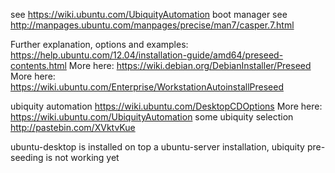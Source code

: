 see https://wiki.ubuntu.com/UbiquityAutomation
boot manager
see http://manpages.ubuntu.com/manpages/precise/man7/casper.7.html

Further explanation, options and examples: https://help.ubuntu.com/12.04/installation-guide/amd64/preseed-contents.html
More here: https://wiki.debian.org/DebianInstaller/Preseed
More here: https://wiki.ubuntu.com/Enterprise/WorkstationAutoinstallPreseed

ubiquity automation
https://wiki.ubuntu.com/DesktopCDOptions
More here: https://wiki.ubuntu.com/UbiquityAutomation
some ubiquity selection http://pastebin.com/XVktvKue

ubuntu-desktop is installed on top a ubuntu-server installation, ubiquity pre-seeding is not working yet

